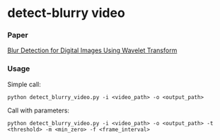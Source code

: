 # detect-blurry video

### Paper
[Blur Detection for Digital Images Using Wavelet Transform](http://www.cs.cmu.edu/~htong/pdf/ICME04_tong.pdf)

### Usage

Simple call:

`python detect_blurry_video.py -i <video_path> -o <output_path>`

Call with parameters:

`python detect_blurry_video.py -i <video_path> -o <output_path> -t <threshold> -m <min_zero> -f <frame_interval>`
